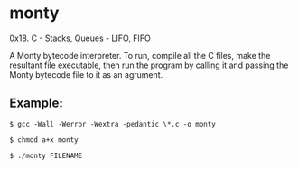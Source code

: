 # monty
0x18. C - Stacks, Queues - LIFO, FIFO

A Monty bytecode interpreter.
To run, compile all the C files, make the resultant file executable, then run the program by calling it and passing the Monty bytecode file to it as an agrument.


## Example:
```
$ gcc -Wall -Werror -Wextra -pedantic \*.c -o monty

$ chmod a+x monty

$ ./monty FILENAME
```
